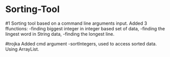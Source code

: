 # Sorting-Tool

#1 Sorting tool based on a command line arguments input. Added 3 ffunctions:
-finding biggest integer in integer based set of data,
-finding the lingest word in String data,
-finding the longest line.

#trojka Added cmd argument -sortIntegers, used to access sorted data. Using ArrayList.
